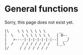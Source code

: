 # General functions

Sorry, this page does not exist yet. 

```
|\    \ \ \ \ \ \ \      __   
|  \    \ \ \ \ \ \ \   | O~-_
|   >----|-|-|-|-|-|-|--|  __/
|  /    / / / / / / /   |__\  
|/     / / / / / / /
```